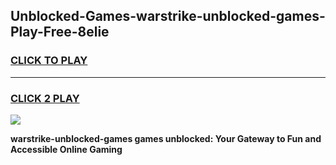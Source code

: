 
## Unblocked-Games-warstrike-unblocked-games-Play-Free-8elie
<h3>
<a href="https://premium76.site?title=warstrike-unblocked-games&ref=10A">CLICK TO PLAY</a></h3>
<hr>

<h3>
<a href="https://premium76.site?title=warstrike-unblocked-games&ref=10A">CLICK 2 PLAY</a>
  
</h3>

<a href="https://premium76.site?title=warstrike-unblocked-games&ref=10A"><img src="https://clearcache.store/games.png"></a>


**warstrike-unblocked-games games unblocked: Your Gateway to Fun and Accessible Online Gaming**
